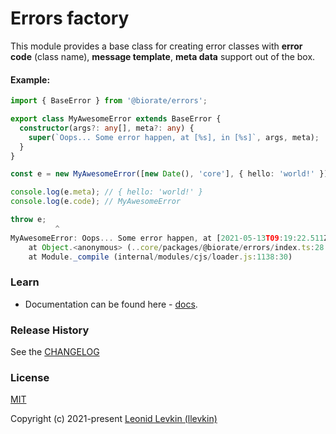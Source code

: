 # Errors factory

This module provides a base class for creating error classes
with **error code** (class name), **message template**, **meta data** support out of the box.

#### Example:
```ts
import { BaseError } from '@biorate/errors';

export class MyAwesomeError extends BaseError {
  constructor(args?: any[], meta?: any) {
    super(`Oops... Some error happen, at [%s], in [%s]`, args, meta);
  }
}

const e = new MyAwesomeError([new Date(), 'core'], { hello: 'world!' });

console.log(e.meta); // { hello: 'world!' }
console.log(e.code); // MyAwesomeError

throw e;
          ^
MyAwesomeError: Oops... Some error happen, at [2021-05-13T09:19:22.511Z], in [core]
    at Object.<anonymous> (..core/packages/@biorate/errors/index.ts:28:11)
    at Module._compile (internal/modules/cjs/loader.js:1138:30)
```

### Learn
* Documentation can be found here - [docs](https://biorate.github.io/core/modules/errors.html).

### Release History
See the [CHANGELOG](https://github.com/biorate/core/blob/master/packages/%40biorate/errors/CHANGELOG.md)

### License
[MIT](https://github.com/biorate/core/blob/master/packages/%40biorate/errors/LICENSE)

Copyright (c) 2021-present [Leonid Levkin (llevkin)](mailto:llevkin@yandex.ru)
